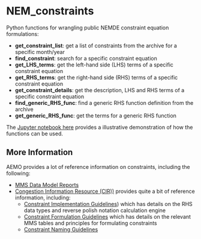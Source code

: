 # NEM_constraints
Python functions for wrangling public NEMDE constraint equation formulations:

- **get_constraint_list**: get a list of constraints from the archive for a specific month/year
- **find_constraint**: search for a specific constraint equation
- **get_LHS_terms**: get the left-hand side (LHS) terms of a specific constraint equation
- **get_RHS_terms**: get the right-hand side (RHS) terms of a specific constraint equation
- **get_constraint_details**: get the description, LHS and RHS terms of a specific constraint equation
- **find_generic_RHS_func**: find a generic RHS function definition from the archive
- **get_generic_RHS_func**: get the terms for a generic RHS function

The [Jupyter notebook here](https://github.com/susantoj/NEM_constraints/blob/main/NEMDE_constraints_demo.ipynb) provides a illustrative demonstration of how the functions can be used.

## More Information
AEMO provides a lot of reference information on constraints, including the following:

- [MMS Data Model Reports](https://visualisations.aemo.com.au/aemo/di-help/Content/Data_Model/MMS_Data_Model.htm?TocPath=_____8)
- [Congestion Information Resource (CIR))](https://www.aemo.com.au/energy-systems/electricity/national-electricity-market-nem/system-operations/congestion-information-resource) provides quite a bit of reference information, including: 
    - [Constraint Implementation Guidelines](https://www.aemo.com.au/-/media/files/stakeholder_consultation/consultations/nem-consultations/2023/constraints-implementation-guidelines/final-constraint-implementation-guidelines-v3.pdf?la=en)) which has details on the RHS data types and reverse polish notation calculation engine
    - [Constraint Formulation Guidelines](https://www.aemo.com.au/-/media/files/electricity/nem/security_and_reliability/congestion-information/2021/constraint-formulation-guidelines.pdf?la=en) which has details on the relevant MMS tables and principles for formulating constraints
    - [Constraint Naming Guidelines](https://www.aemo.com.au/-/media/files/electricity/nem/security_and_reliability/congestion-information/2016/constraint-naming-guidelines.pdf)